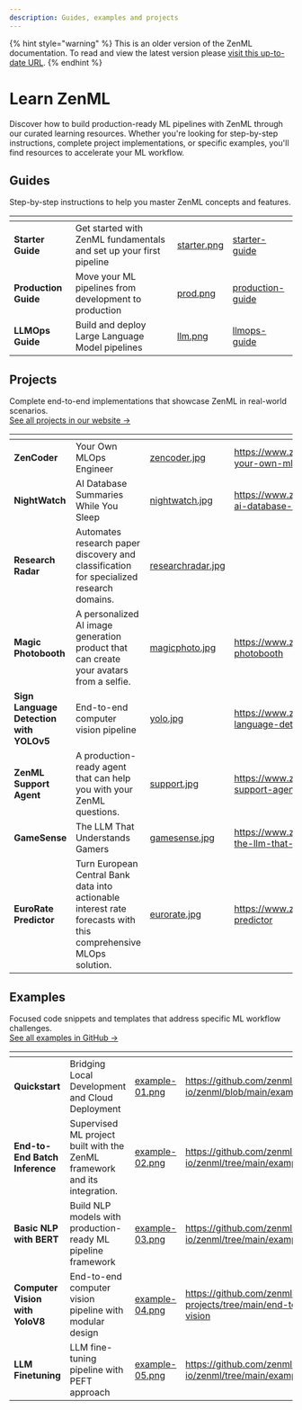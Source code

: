 ```yaml
---
description: Guides, examples and projects
---
```


{% hint style="warning" %}
This is an older version of the ZenML documentation. To read and view the latest version please [visit this up-to-date URL](https://docs.zenml.io).
{% endhint %}


# Learn ZenML

Discover how to build production-ready ML pipelines with ZenML through our curated learning resources. Whether you're looking for step-by-step instructions, complete project implementations, or specific examples, you'll find resources to accelerate your ML workflow.

## Guides

Step-by-step instructions to help you master ZenML concepts and features.

<table data-view="cards"><thead><tr><th></th><th></th><th data-hidden data-card-cover data-type="files"></th><th data-hidden data-card-target data-type="content-ref"></th></tr></thead><tbody><tr><td><strong>Starter Guide</strong></td><td>Get started with ZenML fundamentals and set up your first pipeline</td><td><a href=".gitbook/assets/starter.png">starter.png</a></td><td><a href="starter-guide/">starter-guide</a></td></tr><tr><td><strong>Production Guide</strong></td><td>Move your ML pipelines from development to production</td><td><a href=".gitbook/assets/prod.png">prod.png</a></td><td><a href="production-guide/">production-guide</a></td></tr><tr><td><strong>LLMOps Guide</strong></td><td>Build and deploy Large Language Model pipelines</td><td><a href=".gitbook/assets/llm.png">llm.png</a></td><td><a href="llmops-guide/">llmops-guide</a></td></tr></tbody></table>

## Projects

Complete end-to-end implementations that showcase ZenML in real-world scenarios.\
[See all projects in our website →](https://www.zenml.io/projects)

<table data-view="cards"><thead><tr><th></th><th></th><th data-hidden data-card-cover data-type="files"></th><th data-hidden data-card-target data-type="content-ref"></th></tr></thead><tbody><tr><td><strong>ZenCoder</strong></td><td>Your Own MLOps Engineer</td><td><a href=".gitbook/assets/zencoder.jpg">zencoder.jpg</a></td><td><a href="https://www.zenml.io/projects/zencoder-your-own-mlops-engineer">https://www.zenml.io/projects/zencoder-your-own-mlops-engineer</a></td></tr><tr><td><strong>NightWatch</strong></td><td>AI Database Summaries While You Sleep</td><td><a href=".gitbook/assets/nightwatch.jpg">nightwatch.jpg</a></td><td><a href="https://www.zenml.io/projects/nightwatch-ai-database-summaries-while-you-sleep">https://www.zenml.io/projects/nightwatch-ai-database-summaries-while-you-sleep</a></td></tr><tr><td><strong>Research Radar</strong></td><td>Automates research paper discovery and classification for specialized research domains.</td><td><a href=".gitbook/assets/researchradar.jpg">researchradar.jpg</a></td><td></td></tr><tr><td><strong>Magic Photobooth</strong></td><td>A personalized AI image generation product that can create your avatars from a selfie.</td><td><a href=".gitbook/assets/magicphoto.jpg">magicphoto.jpg</a></td><td><a href="https://www.zenml.io/projects/magic-photobooth">https://www.zenml.io/projects/magic-photobooth</a></td></tr><tr><td><strong>Sign Language Detection with YOLOv5</strong></td><td>End-to-end computer vision pipeline</td><td><a href=".gitbook/assets/yolo.jpg">yolo.jpg</a></td><td><a href="https://www.zenml.io/projects/sign-language-detection-with-yolov5">https://www.zenml.io/projects/sign-language-detection-with-yolov5</a></td></tr><tr><td><strong>ZenML Support Agent</strong></td><td>A production-ready agent that can help you with your ZenML questions.</td><td><a href=".gitbook/assets/support.jpg">support.jpg</a></td><td><a href="https://www.zenml.io/projects/zenml-support-agent">https://www.zenml.io/projects/zenml-support-agent</a></td></tr><tr><td><strong>GameSense</strong></td><td>The LLM That Understands Gamers</td><td><a href=".gitbook/assets/gamesense.jpg">gamesense.jpg</a></td><td><a href="https://www.zenml.io/projects/gamesense-the-llm-that-understands-gamers">https://www.zenml.io/projects/gamesense-the-llm-that-understands-gamers</a></td></tr><tr><td><strong>EuroRate Predictor</strong></td><td>Turn European Central Bank data into actionable interest rate forecasts with this comprehensive MLOps solution.</td><td><a href=".gitbook/assets/eurorate.jpg">eurorate.jpg</a></td><td><a href="https://www.zenml.io/projects/eurorate-predictor">https://www.zenml.io/projects/eurorate-predictor</a></td></tr></tbody></table>



## Examples

Focused code snippets and templates that address specific ML workflow challenges.\
[See all examples in GitHub →](https://github.com/zenml-io/zenml-projects)

<table data-view="cards"><thead><tr><th></th><th></th><th data-hidden data-card-cover data-type="files"></th><th data-hidden data-card-target data-type="content-ref"></th></tr></thead><tbody><tr><td><strong>Quickstart</strong></td><td>Bridging Local Development and Cloud Deployment</td><td><a href=".gitbook/assets/example-01.png">example-01.png</a></td><td><a href="https://github.com/zenml-io/zenml/blob/main/examples/quickstart">https://github.com/zenml-io/zenml/blob/main/examples/quickstart</a></td></tr><tr><td><strong>End-to-End Batch Inference</strong></td><td>Supervised ML project built with the ZenML framework and its integration.</td><td><a href=".gitbook/assets/example-02.png">example-02.png</a></td><td><a href="https://github.com/zenml-io/zenml/tree/main/examples/e2e">https://github.com/zenml-io/zenml/tree/main/examples/e2e</a></td></tr><tr><td><strong>Basic NLP with BERT</strong></td><td>Build NLP models with production-ready ML pipeline framework</td><td><a href=".gitbook/assets/example-03.png">example-03.png</a></td><td><a href="https://github.com/zenml-io/zenml/tree/main/examples/e2e_nlp">https://github.com/zenml-io/zenml/tree/main/examples/e2e_nlp</a></td></tr><tr><td><strong>Computer Vision with YoloV8</strong></td><td>End-to-end computer vision pipeline with modular design</td><td><a href=".gitbook/assets/example-04.png">example-04.png</a></td><td><a href="https://github.com/zenml-io/zenml-projects/tree/main/end-to-end-computer-vision">https://github.com/zenml-io/zenml-projects/tree/main/end-to-end-computer-vision</a></td></tr><tr><td><strong>LLM Finetuning</strong></td><td>LLM fine-tuning pipeline with PEFT approach</td><td><a href=".gitbook/assets/example-05.png">example-05.png</a></td><td><a href="https://github.com/zenml-io/zenml/tree/main/examples/llm_finetuning">https://github.com/zenml-io/zenml/tree/main/examples/llm_finetuning</a></td></tr></tbody></table>
